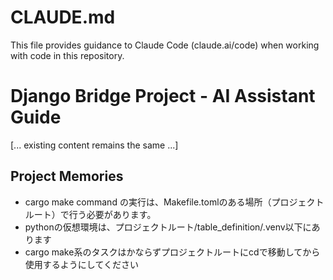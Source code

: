 # CLAUDE.md

This file provides guidance to Claude Code (claude.ai/code) when working with code in this repository.

# Django Bridge Project - AI Assistant Guide

[... existing content remains the same ...]

## Project Memories

- cargo make command の実行は、Makefile.tomlのある場所（プロジェクトルート）で行う必要があります。
- pythonの仮想環境は、プロジェクトルート/table_definition/.venv以下にあります
- cargo make系のタスクはかならずプロジェクトルートにcdで移動してから使用するようにしてください